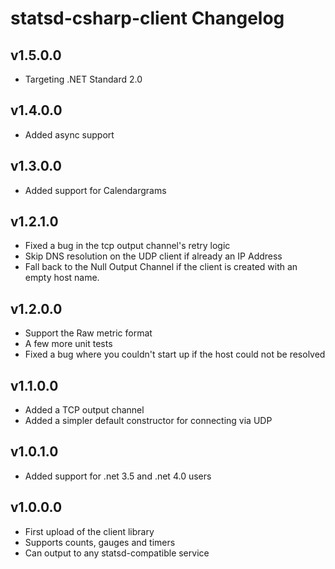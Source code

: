 # statsd-csharp-client Changelog

## v1.5.0.0
* Targeting .NET Standard 2.0

## v1.4.0.0
* Added async support

## v1.3.0.0
* Added support for Calendargrams

## v1.2.1.0
* Fixed a bug in the tcp output channel's retry logic
* Skip DNS resolution on the UDP client if already an IP Address
* Fall back to the Null Output Channel if the client is created with an empty host name.

## v1.2.0.0
* Support the Raw metric format
* A few more unit tests
* Fixed a bug where you couldn't start up if the host could not be resolved

## v1.1.0.0
* Added a TCP output channel
* Added a simpler default constructor for connecting via UDP

## v1.0.1.0
* Added support for .net 3.5 and .net 4.0 users

## v1.0.0.0
* First upload of the client library
* Supports counts, gauges and timers
* Can output to any statsd-compatible service